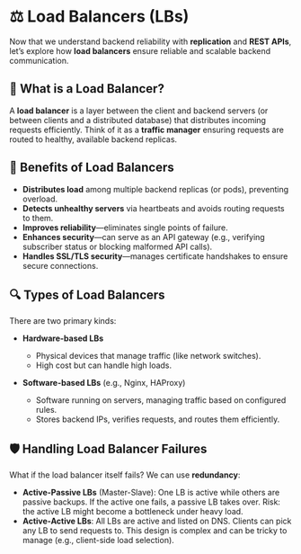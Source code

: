 # ⚖️ Load Balancers (LBs)
Now that we understand backend reliability with **replication** and **REST APIs**, let’s explore how **load balancers** ensure reliable and scalable backend communication.

## 🎯 What is a Load Balancer?
A **load balancer** is a layer between the client and backend servers (or between clients and a distributed database) that distributes incoming requests efficiently.
Think of it as a **traffic manager** ensuring requests are routed to healthy, available backend replicas.

## 🚀 Benefits of Load Balancers
- **Distributes load** among multiple backend replicas (or pods), preventing overload.
- **Detects unhealthy servers** via heartbeats and avoids routing requests to them.
- **Improves reliability**—eliminates single points of failure.
- **Enhances security**—can serve as an API gateway (e.g., verifying subscriber status or blocking malformed API calls).
- **Handles SSL/TLS security**—manages certificate handshakes to ensure secure connections.

## 🔍 Types of Load Balancers
There are two primary kinds:
- **Hardware-based LBs**
  * Physical devices that manage traffic (like network switches).
  * High cost but can handle high loads.

- **Software-based LBs** (e.g., Nginx, HAProxy)
  * Software running on servers, managing traffic based on configured rules.
  * Stores backend IPs, verifies requests, and routes them efficiently.

## 🛡️ Handling Load Balancer Failures
What if the load balancer itself fails? We can use **redundancy**:
* **Active-Passive LBs** (Master-Slave): One LB is active while others are passive backups. If the active one fails, a passive LB takes over. Risk: the active LB might become a bottleneck under heavy load.
* **Active-Active LBs**: All LBs are active and listed on DNS. Clients can pick any LB to send requests to. This design is complex and can be tricky to manage (e.g., client-side load selection).
